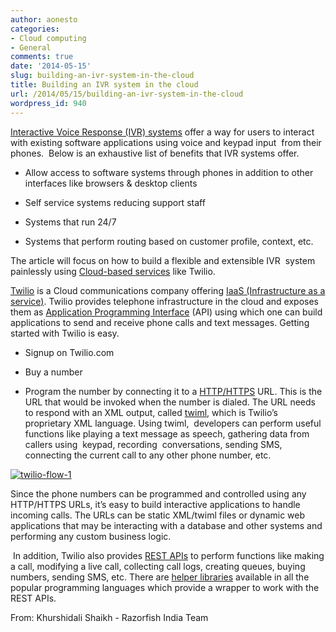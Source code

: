 ```yaml
---
author: aonesto
categories:
- Cloud computing
- General
comments: true
date: '2014-05-15'
slug: building-an-ivr-system-in-the-cloud
title: Building an IVR system in the cloud
url: /2014/05/15/building-an-ivr-system-in-the-cloud
wordpress_id: 940
---
```



[Interactive Voice Response (IVR) systems](http://en.wikipedia.org/wiki/Interactive_voice_response) offer a way for users to interact with existing software applications using voice and keypad input  from their phones.  Below is an exhaustive list of benefits that IVR systems offer.



	
  * Allow access to software systems through phones in addition to other interfaces like browsers & desktop clients

	
  * Self service systems reducing support staff

	
  * Systems that run 24/7

	
  * Systems that perform routing based on customer profile, context, etc.


The article will focus on how to build a flexible and extensible IVR  system painlessly using [Cloud-based services](http://www.neevtech.com/cloud/) like Twilio.

[Twilio](http://www.twilio.com/) is a Cloud communications company offering [IaaS (Infrastructure as a service)](http://www.interoute.com/what-iaas). Twilio provides telephone infrastructure in the cloud and exposes them as [Application Programming Interface](http://en.wikipedia.org/wiki/Application_programming_interface) (API) using which one can build applications to send and receive phone calls and text messages. Getting started with Twilio is easy.



	
  * Signup on Twilio.com

	
  * Buy a number

	
  * Program the number by connecting it to a [HTTP/HTTPS](http://en.wikipedia.org/wiki/Hypertext_Transfer_Protocol) URL. This is the URL that would be invoked when the number is dialed. The URL needs to respond with an XML output, called [twiml](https://www.twilio.com/docs/api/twiml), which is Twilio’s proprietary XML language. Using twiml,  developers can perform useful functions like playing a text message as speech, gathering data from callers using  keypad, recording  conversations, sending SMS, connecting the current call to any other phone number, etc.



[![twilio-flow-1](/uploads/2014/05/twilio-flow-1-230x300.png)](/uploads/2014/05/twilio-flow-1.png)

Since the phone numbers can be programmed and controlled using any HTTP/HTTPS URLs, it’s easy to build interactive applications to handle incoming calls. The URLs can be static XML/twiml files or dynamic web applications that may be interacting with a database and other systems and performing any custom business logic.



 In addition, Twilio also provides [REST APIs](https://www.twilio.com/docs/api/rest) to perform functions like making a call, modifying a live call, collecting call logs, creating queues, buying numbers, sending SMS, etc. There are [helper libraries](https://www.twilio.com/docs/libraries) available in all the popular programming languages which provide a wrapper to work with the REST APIs.

From: Khurshidali Shaikh - Razorfish India Team
